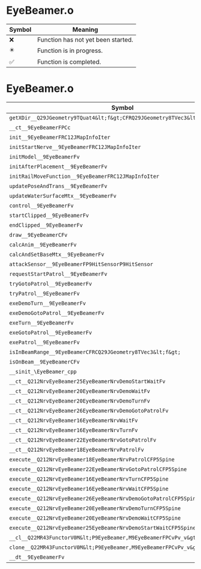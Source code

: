 # EyeBeamer.o
| Symbol | Meaning 
| ------------- | ------------- 
| :x: | Function has not yet been started. 
| :eight_pointed_black_star: | Function is in progress. 
| :white_check_mark: | Function is completed. 


# EyeBeamer.o
| Symbol | Decompiled? |
| ------------- | ------------- |
| `getXDir__Q29JGeometry9TQuat4&lt;f&gt;CFRQ29JGeometry8TVec3&lt;f&gt;` | :x: |
| `__ct__9EyeBeamerFPCc` | :x: |
| `init__9EyeBeamerFRC12JMapInfoIter` | :x: |
| `initStartNerve__9EyeBeamerFRC12JMapInfoIter` | :x: |
| `initModel__9EyeBeamerFv` | :x: |
| `initAfterPlacement__9EyeBeamerFv` | :x: |
| `initRailMoveFunction__9EyeBeamerFRC12JMapInfoIter` | :x: |
| `updatePoseAndTrans__9EyeBeamerFv` | :x: |
| `updateWaterSurfaceMtx__9EyeBeamerFv` | :x: |
| `control__9EyeBeamerFv` | :x: |
| `startClipped__9EyeBeamerFv` | :x: |
| `endClipped__9EyeBeamerFv` | :x: |
| `draw__9EyeBeamerCFv` | :x: |
| `calcAnim__9EyeBeamerFv` | :x: |
| `calcAndSetBaseMtx__9EyeBeamerFv` | :x: |
| `attackSensor__9EyeBeamerFP9HitSensorP9HitSensor` | :x: |
| `requestStartPatrol__9EyeBeamerFv` | :x: |
| `tryGotoPatrol__9EyeBeamerFv` | :x: |
| `tryPatrol__9EyeBeamerFv` | :x: |
| `exeDemoTurn__9EyeBeamerFv` | :x: |
| `exeDemoGotoPatrol__9EyeBeamerFv` | :x: |
| `exeTurn__9EyeBeamerFv` | :x: |
| `exeGotoPatrol__9EyeBeamerFv` | :x: |
| `exePatrol__9EyeBeamerFv` | :x: |
| `isInBeamRange__9EyeBeamerCFRCQ29JGeometry8TVec3&lt;f&gt;` | :x: |
| `isOnBeam__9EyeBeamerCFv` | :x: |
| `__sinit_\EyeBeamer_cpp` | :x: |
| `__ct__Q212NrvEyeBeamer25EyeBeamerNrvDemoStartWaitFv` | :x: |
| `__ct__Q212NrvEyeBeamer20EyeBeamerNrvDemoWaitFv` | :x: |
| `__ct__Q212NrvEyeBeamer20EyeBeamerNrvDemoTurnFv` | :x: |
| `__ct__Q212NrvEyeBeamer26EyeBeamerNrvDemoGotoPatrolFv` | :x: |
| `__ct__Q212NrvEyeBeamer16EyeBeamerNrvWaitFv` | :x: |
| `__ct__Q212NrvEyeBeamer16EyeBeamerNrvTurnFv` | :x: |
| `__ct__Q212NrvEyeBeamer22EyeBeamerNrvGotoPatrolFv` | :x: |
| `__ct__Q212NrvEyeBeamer18EyeBeamerNrvPatrolFv` | :x: |
| `execute__Q212NrvEyeBeamer18EyeBeamerNrvPatrolCFP5Spine` | :x: |
| `execute__Q212NrvEyeBeamer22EyeBeamerNrvGotoPatrolCFP5Spine` | :x: |
| `execute__Q212NrvEyeBeamer16EyeBeamerNrvTurnCFP5Spine` | :x: |
| `execute__Q212NrvEyeBeamer16EyeBeamerNrvWaitCFP5Spine` | :x: |
| `execute__Q212NrvEyeBeamer26EyeBeamerNrvDemoGotoPatrolCFP5Spine` | :x: |
| `execute__Q212NrvEyeBeamer20EyeBeamerNrvDemoTurnCFP5Spine` | :x: |
| `execute__Q212NrvEyeBeamer20EyeBeamerNrvDemoWaitCFP5Spine` | :x: |
| `execute__Q212NrvEyeBeamer25EyeBeamerNrvDemoStartWaitCFP5Spine` | :x: |
| `__cl__Q22MR43FunctorV0M&lt;P9EyeBeamer,M9EyeBeamerFPCvPv_v&gt;CFv` | :x: |
| `clone__Q22MR43FunctorV0M&lt;P9EyeBeamer,M9EyeBeamerFPCvPv_v&gt;CFP7JKRHeap` | :x: |
| `__dt__9EyeBeamerFv` | :x: |
